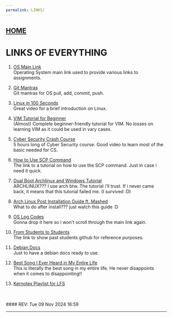 ```yaml
---
permalink: LINKS/
---
```


## [HOME](../)

# LINKS OF EVERYTHING

1. [OS Main Link](https://os.vlsm.org/)<br>
Operating System main link used to provide various links to assignments.

2. [Git Mantras](https://osp4diss.vlsm.org/osp-119.html)<br>
Git mantras for OS pull, add, commit, push.

3. [Linux in 100 Seconds](https://www.youtube.com/watch?v=rrB13utjYV4)<br>
Great video for a brief introduction on Linux.

4. [VIM Tutorial for Beginner](https://youtu.be/RZ4p-saaQkc?si=972we6y3kfdnfEZ8)<br>
(Almost) Complete beginner-friendly tutorial for VIM. No losses on learning VIM as it could be used in vary cases.

5. [Cyber Security Crash Course](https://youtu.be/U_P23SqJaDc?si=5Nx6UN2lewViHRki)<br>
5 hours long of Cyber Security course. Good video to learn most of the basic needed for CS.

6. [How to Use SCP Command](https://linuxize.com/post/how-to-use-scp-command-to-securely-transfer-files/)<br>
The link to a tutorial on how to use the SCP command. Just in case i need it quick.

7. [Dual Boot Archlinux and Windows Tutorial](https://youtu.be/4dKzYmhcGEU?si=veodyHAgd2qezXIr)<br>
ARCHLINUX??? I use arch btw. The tutorial i'll trust. If i never came back, it means that this tutorial failed me. (I survived :D)

8. [Arch Linux Post Installation Guide ft. Mashed](https://youtu.be/YPrhIfm3VJs?si=xoyJAJEdriyt3hJ6)<br>
What to do after install??? just watch this guide :D

9. [OS Log Codes](https://osp4diss.vlsm.org/ETC/logCodes.txt)<br>
Gonna drop it here so i won't scroll through the main link again.

10. [From Students to Students](https://doit.vlsm.org/040.html)<br>
The link to show past students github for reference purposes.

11. [Debian Docs](https://www.debian.org/doc/)<br>
Just to have a debian docs ready to use.

12. [Best Song I Ever Heard in My Entire Life](https://youtu.be/At8v_Yc044Y?si=ZI_zM1b_SZ1BUdiY)<br>
This is literally the best song in my entire life. He never disappoints when it comes to disappointing!!

13. [Kernotex Playlist for LFS](https://www.youtube.com/playlist?list=PLyc5xVO2uDsDzdT8lkx430hZ-gY69wgS3)<br>

<br>
<br>
#### REV: Tue 09 Nov 2024 16:59
<hr>
